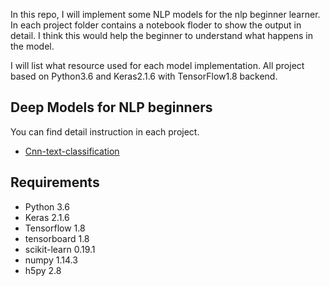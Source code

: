 In this repo, I will implement some NLP models for the nlp beginner learner. In each project folder contains a notebook floder to show the output in detail. I think this would help the beginner to understand what happens in the model.

I will list what resource used for each model implementation. All project based on Python3.6 and Keras2.1.6 with TensorFlow1.8 backend.


## Deep Models for NLP beginners

You can find detail instruction in each project.

- [Cnn-text-classification](https://github.com/BrambleXu/nlp-beginner-guide-keras/tree/master/cnn-text-classification)

## Requirements

- Python 3.6
- Keras 2.1.6
- Tensorflow 1.8
- tensorboard 1.8
- scikit-learn 0.19.1
- numpy 1.14.3
- h5py 2.8

